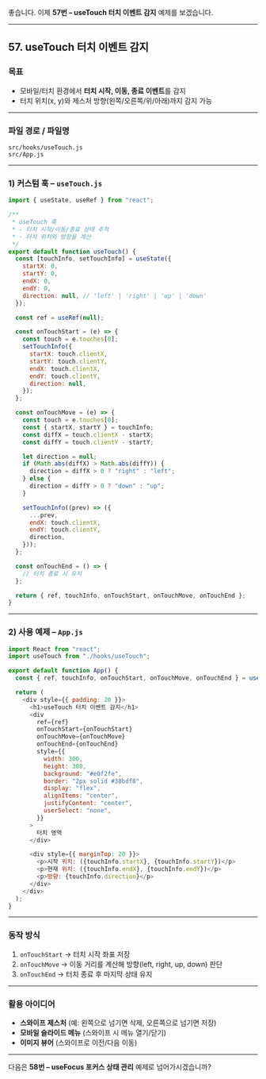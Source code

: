 좋습니다. 이제 **57번 – useTouch 터치 이벤트 감지** 예제를 보겠습니다.

---

## 57. useTouch 터치 이벤트 감지

### 목표

* 모바일/터치 환경에서 **터치 시작, 이동, 종료 이벤트**를 감지
* 터치 위치(x, y)와 제스처 방향(왼쪽/오른쪽/위/아래)까지 감지 가능

---

### 파일 경로 / 파일명

```
src/hooks/useTouch.js
src/App.js
```

---

### 1) 커스텀 훅 – `useTouch.js`

```javascript
import { useState, useRef } from "react";

/**
 * useTouch 훅
 * - 터치 시작/이동/종료 상태 추적
 * - 터치 위치와 방향을 계산
 */
export default function useTouch() {
  const [touchInfo, setTouchInfo] = useState({
    startX: 0,
    startY: 0,
    endX: 0,
    endY: 0,
    direction: null, // 'left' | 'right' | 'up' | 'down'
  });

  const ref = useRef(null);

  const onTouchStart = (e) => {
    const touch = e.touches[0];
    setTouchInfo({
      startX: touch.clientX,
      startY: touch.clientY,
      endX: touch.clientX,
      endY: touch.clientY,
      direction: null,
    });
  };

  const onTouchMove = (e) => {
    const touch = e.touches[0];
    const { startX, startY } = touchInfo;
    const diffX = touch.clientX - startX;
    const diffY = touch.clientY - startY;

    let direction = null;
    if (Math.abs(diffX) > Math.abs(diffY)) {
      direction = diffX > 0 ? "right" : "left";
    } else {
      direction = diffY > 0 ? "down" : "up";
    }

    setTouchInfo((prev) => ({
      ...prev,
      endX: touch.clientX,
      endY: touch.clientY,
      direction,
    }));
  };

  const onTouchEnd = () => {
    // 터치 종료 시 유지
  };

  return { ref, touchInfo, onTouchStart, onTouchMove, onTouchEnd };
}
```

---

### 2) 사용 예제 – `App.js`

```javascript
import React from "react";
import useTouch from "./hooks/useTouch";

export default function App() {
  const { ref, touchInfo, onTouchStart, onTouchMove, onTouchEnd } = useTouch();

  return (
    <div style={{ padding: 20 }}>
      <h1>useTouch 터치 이벤트 감지</h1>
      <div
        ref={ref}
        onTouchStart={onTouchStart}
        onTouchMove={onTouchMove}
        onTouchEnd={onTouchEnd}
        style={{
          width: 300,
          height: 300,
          background: "#e0f2fe",
          border: "2px solid #38bdf8",
          display: "flex",
          alignItems: "center",
          justifyContent: "center",
          userSelect: "none",
        }}
      >
        터치 영역
      </div>

      <div style={{ marginTop: 20 }}>
        <p>시작 위치: ({touchInfo.startX}, {touchInfo.startY})</p>
        <p>현재 위치: ({touchInfo.endX}, {touchInfo.endY})</p>
        <p>방향: {touchInfo.direction}</p>
      </div>
    </div>
  );
}
```

---

### 동작 방식

1. `onTouchStart` → 터치 시작 좌표 저장
2. `onTouchMove` → 이동 거리를 계산해 방향(left, right, up, down) 판단
3. `onTouchEnd` → 터치 종료 후 마지막 상태 유지

---

### 활용 아이디어

* **스와이프 제스처** (예: 왼쪽으로 넘기면 삭제, 오른쪽으로 넘기면 저장)
* **모바일 슬라이드 메뉴** (스와이프 시 메뉴 열기/닫기)
* **이미지 뷰어** (스와이프로 이전/다음 이동)

---

다음은 **58번 – useFocus 포커스 상태 관리** 예제로 넘어가시겠습니까?
